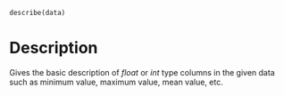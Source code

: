
```python3
describe(data)
```

# Description

Gives the basic description of *float* or *int* type columns in the given data such as minimum value, maximum value, mean value, etc.
